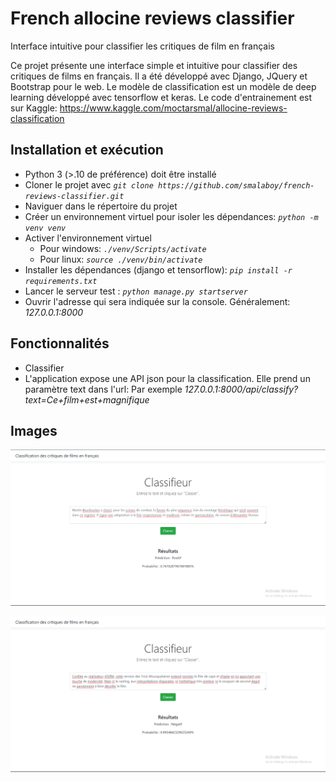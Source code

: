 # French allocine reviews classifier
 Interface intuitive pour classifier les critiques de film en français
 
 Ce projet présente une interface simple et intuitive pour classifier des critiques de films en français.
 Il a été développé avec Django, JQuery et Bootstrap pour le web.
 Le modèle de classification est un modèle de deep learning développé avec tensorflow et keras. Le code d'entrainement est sur Kaggle: https://www.kaggle.com/moctarsmal/allocine-reviews-classification
 
 ## Installation et exécution
 - Python 3 (>.10 de préférence) doit être installé 
 - Cloner le projet avec *`git clone https://github.com/smalaboy/french-reviews-classifier.git`*
 - Naviguer dans le répertoire du projet
 - Créer un environnement virtuel pour isoler les dépendances: *`python -m venv venv`*
 - Activer l'environnement virtuel
   - Pour windows: *`./venv/Scripts/activate`*
   - Pour linux: *`source ./venv/bin/activate`*
 - Installer les dépendances (django et tensorflow): *`pip install -r requirements.txt`*
 - Lancer le serveur test : *`python manage.py startserver`*
 - Ouvrir l'adresse qui sera indiquée sur la console. Généralement: *127.0.0.1:8000*
 
 ## Fonctionnalités
 - Classifier
 - L'application expose une API json pour la classification. Elle prend un paramètre text dans l'url: 
 Par exemple *127.0.0.1:8000/api/classify?text=Ce+film+est+magnifique*


## Images
![Critique positive](screen%20positif.png)

![Critique négative](screen%20negatif.png)
